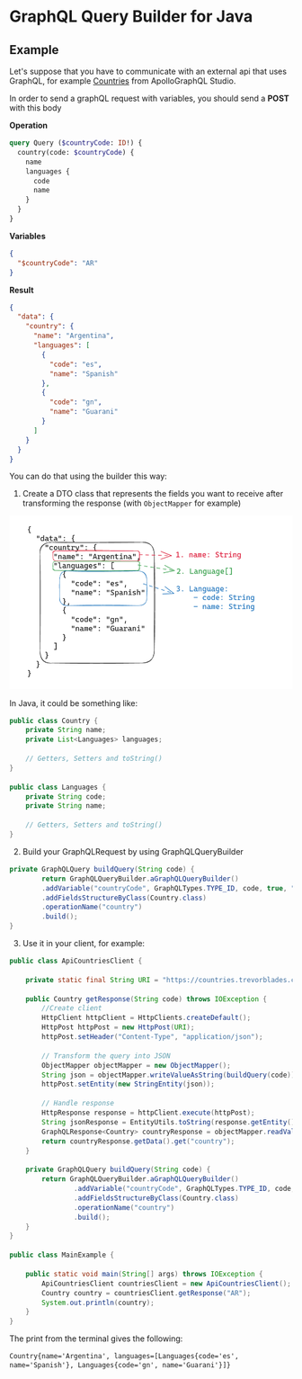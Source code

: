 # GraphQL Query Builder for Java

## Example

Let's suppose that you have to communicate with an external api that uses GraphQL, for example [Countries](https://studio.apollographql.com/public/countries/variant/current/explorer) from ApolloGraphQL Studio.

In order to send a graphQL request with variables, you should send a **POST** with this body

**Operation**
```graphql
query Query ($countryCode: ID!) {
  country(code: $countryCode) {
    name
    languages {
      code
      name
    }
  }
}
```

**Variables**
```json
{
  "$countryCode": "AR"
}
```

**Result**
```json
{
  "data": {
    "country": {
      "name": "Argentina",
      "languages": [
        {
          "code": "es",
          "name": "Spanish"
        },
        {
          "code": "gn",
          "name": "Guarani"
        }
      ]
    }
  }
}
```

You can do that using the builder this way:

1. Create a DTO class that represents the fields you want to receive after transforming the response (with `ObjectMapper` for example)

![img.png](img.png)

In Java, it could be something like:

```java
public class Country {
    private String name;
    private List<Languages> languages;
    
    // Getters, Setters and toString()
}

public class Languages {
    private String code;
    private String name;

    // Getters, Setters and toString()
}
```

2. Build your GraphQLRequest by using GraphQLQueryBuilder

```java
private GraphQLQuery buildQuery(String code) {
        return GraphQLQueryBuilder.aGraphQLQueryBuilder()
        .addVariable("countryCode", GraphQLTypes.TYPE_ID, code, true, "code")
        .addFieldsStructureByClass(Country.class)
        .operationName("country")
        .build();
}
```

3. Use it in your client, for example:

```java
public class ApiCountriesClient {

    private static final String URI = "https://countries.trevorblades.com/graphql";

    public Country getResponse(String code) throws IOException {
        //Create client
        HttpClient httpClient = HttpClients.createDefault();
        HttpPost httpPost = new HttpPost(URI);
        httpPost.setHeader("Content-Type", "application/json");

        // Transform the query into JSON
        ObjectMapper objectMapper = new ObjectMapper();
        String json = objectMapper.writeValueAsString(buildQuery(code));
        httpPost.setEntity(new StringEntity(json));

        // Handle response
        HttpResponse response = httpClient.execute(httpPost);
        String jsonResponse = EntityUtils.toString(response.getEntity());
        GraphQLResponse<Country> countryResponse = objectMapper.readValue(jsonResponse, new TypeReference<>() {});
        return countryResponse.getData().get("country");
    }

    private GraphQLQuery buildQuery(String code) {
        return GraphQLQueryBuilder.aGraphQLQueryBuilder()
                .addVariable("countryCode", GraphQLTypes.TYPE_ID, code, true, "code")
                .addFieldsStructureByClass(Country.class)
                .operationName("country")
                .build();
    }
}

public class MainExample {

    public static void main(String[] args) throws IOException {
        ApiCountriesClient countriesClient = new ApiCountriesClient();
        Country country = countriesClient.getResponse("AR");
        System.out.println(country);
    }
}
```

The print from the terminal gives the following:

```
Country{name='Argentina', languages=[Languages{code='es', name='Spanish'}, Languages{code='gn', name='Guarani'}]}
```



